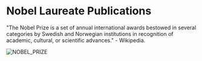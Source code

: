 # Nobel Laureate Publications

"The Nobel Prize is a set of annual international awards bestowed in several categories by Swedish and Norwegian institutions in recognition of academic, cultural, or scientific advances." - Wikipedia.

![NOBEL_PRIZE](https://github.com/r0mymendez/R/blob/master/TidyTuesday/20190514-NOBEL/NOBEL_PRIZE.jpg)

